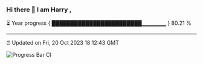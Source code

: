 ### Hi there 👋 I am Harry , 

⏳ Year progress { ████████████████████████▁▁▁▁▁▁ } 80.21 %

---

⏰ Updated on Fri, 20 Oct 2023 18:12:43 GMT

![Progress Bar CI](https://github.com/duykhang68/duykhang68/workflows/Progress%20Bar%20CI/badge.svg)
